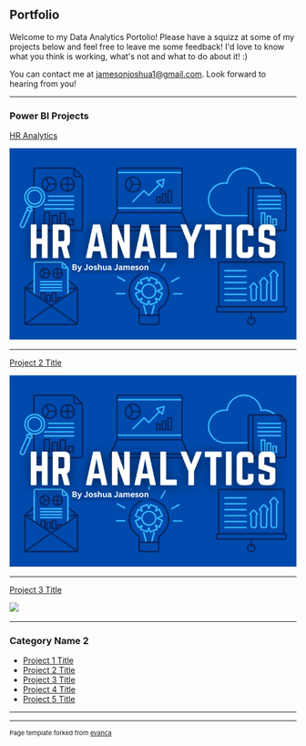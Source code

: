 ## Portfolio

Welcome to my Data Analytics Portolio! Please have a squizz at some of my projects below and feel free to leave me some feedback! I'd love to know what you think is working, what's not and what to do about it! :)

You can contact me at jamesonjoshua1@gmail.com. Look forward to hearing from you!

---

### Power BI Projects
[HR Analytics](https://www.linkedin.com/pulse/hr-analytics-analysis-workforce-diversity-salary-insights-jameson%3FtrackingId=LKFQ9qAKRAq%252F22EJSJqYxg%253D%253D/?trackingId=LKFQ9qAKRAq%2F22EJSJqYxg%3D%3D)

<img src="images/HR Analytics.png"/>

---
[Project 2 Title](/pdf/sample_presentation.pdf)

<img src="images/HR Analytics.png?raw=true"/>

---
[Project 3 Title](http://example.com/)

<img src="images/dummy_thumbnail.jpg?raw=true"/>

---

### Category Name 2

- [Project 1 Title](http://example.com/)
- [Project 2 Title](http://example.com/)
- [Project 3 Title](http://example.com/)
- [Project 4 Title](http://example.com/)
- [Project 5 Title](http://example.com/)

---




---
<p style="font-size:11px">Page template forked from <a href="https://github.com/evanca/quick-portfolio">evanca</a></p>
<!-- Remove above link if you don't want to attibute -->
